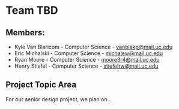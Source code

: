 # Team TBD

## Members:

- Kyle Van Blaricom - Computer Science - vanblakp@mail.uc.edu
- Eric Michalski - Computer Science - michalew@mail.uc.edu
- Ryan Moore - Computer Science - moore3r4@mail.uc.edu
- Henry Stiefel - Computer Science - stiefehw@mail.uc.edu

## Project Topic Area
For our senior design project, we plan on...

